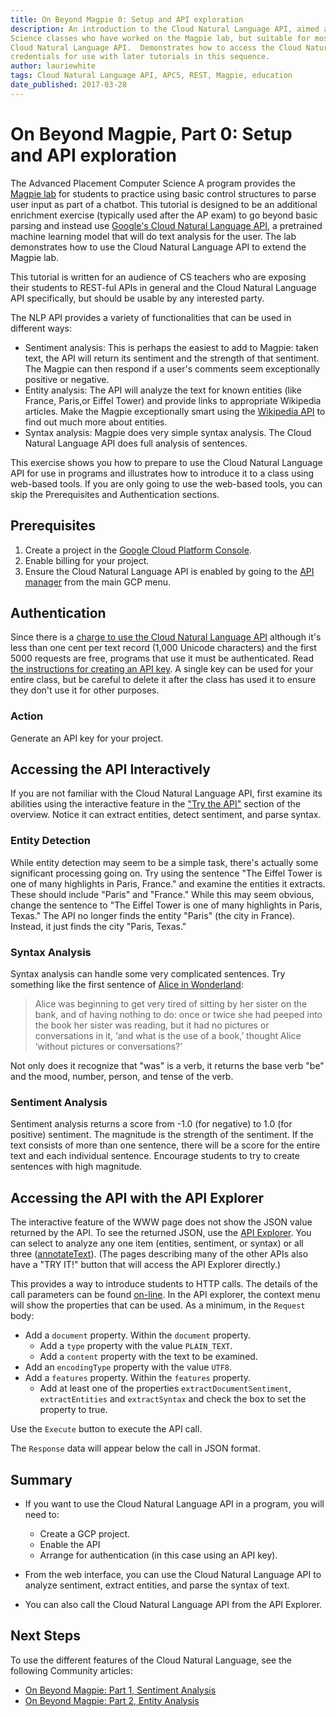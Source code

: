 ```yaml
---
title: On Beyond Magpie 0: Setup and API exploration
description: An introduction to the Cloud Natural Language API, aimed at Advanced Placement Computer
Science classes who have worked on the Magpie lab, but suitable for most people starting with the
Cloud Natural Language API.  Demonstrates how to access the Cloud Natural Language API interatively and create 
credentials for use with later tutorials in this sequence.
author: lauriewhite
tags: Cloud Natural Language API, APCS, REST, Magpie, education
date_published: 2017-03-28
---
```

# On Beyond Magpie, Part 0: Setup and API exploration

The Advanced Placement Computer Science A program provides 
the [Magpie lab](http://media.collegeboard.com/digitalServices/pdf/ap/ap-compscia-magpie-lab-student-guide.pdf) for students to practice using basic control structures to parse user input as part of a chatbot.  This tutorial is designed to be an additional enrichment exercise (typically used after the AP exam) to go beyond  basic parsing and instead use [Google's Cloud Natural Language API][nlp], a pretrained machine learning model that will do text analysis for the user.  The lab demonstrates how to use the Cloud Natural Language API to extend the Magpie lab.

This tutorial is written for an audience of CS teachers who are exposing their students to REST-ful APIs in general and the Cloud Natural Language API specifically, but should be usable by any interested party.

The NLP API provides a variety of functionalities that can be used in different ways:

* Sentiment analysis:  This is perhaps the easiest to add to Magpie: taken text, the API will return its sentiment and the strength of that sentiment.  The Magpie can then respond if a user's comments seem exceptionally positive or negative.
* Entity analysis: The API will analyze the text for known entities (like France, Paris,or Eiffel Tower) and provide links to appropriate Wikipedia articles.  Make the Magpie exceptionally smart using the [Wikipedia API](https://www.mediawiki.org/wiki/API:Main_page) to find out much more about entities.
* Syntax analysis: Magpie does very simple syntax analysis.  The Cloud Natural Language API does full analysis of sentences. 

This exercise shows you how to prepare to use the Cloud Natural Language API for use in programs and illustrates how to introduce it to a class using web-based tools.  If you are only going to use the web-based tools, you can skip the Prerequisites and Authentication sections.


## Prerequisites

1. Create a project in the [Google Cloud Platform Console][console].
1. Enable billing for your project.
1. Ensure the Cloud Natural Language API is enabled by going to the [API manager][manager] from
the main GCP menu.

## Authentication

Since there is a [charge to use the Cloud Natural Language API][pricing] although it's less
than one cent per text record (1,000 Unicode characters) and the first 5000 requests are free, programs that use
it must be authenticated. Read [the instructions for creating an API key][auth].  A single key can be used for your entire class, but be careful to delete it after the class has used it to ensure they don't use it for other purposes.


### Action

Generate an API key for your project.

## Accessing the API Interactively 

If you are not familiar with the Cloud Natural Language API, first examine its abilities using the interactive feature in the ["Try the API"][nlp] section of the overview.  Notice it can extract entities, detect sentiment, and parse syntax.

### Entity Detection

While entity detection may seem to be a simple task, there's actually some significant processing going on.  Try using the sentence "The Eiffel Tower is one of many highlights in Paris, France." and examine the entities it extracts.  These should include "Paris" and "France."  While this may seem obvious, change the sentence to "The Eiffel Tower is one of many highlights in Paris, Texas."  The API no longer finds the entity "Paris" (the city in France).  Instead, it just finds the city "Paris, Texas."

### Syntax Analysis
Syntax analysis can handle some very complicated sentences.  Try something like the first sentence of [Alice in Wonderland][alice]:
>Alice was beginning to get very tired of sitting by her sister on the bank, and of having nothing to do: once or twice she had peeped into the book her sister was reading, but it had no pictures or conversations in it, ‘and what is the use of a book,’ thought Alice ‘without pictures or conversations?’

Not only does it recognize that "was" is a verb, it returns the base verb "be" and the mood, number, person, and tense of the verb.

### Sentiment Analysis
Sentiment analysis returns a score from -1.0 (for negative) to 1.0 (for positive) sentiment.  The magnitude is the strength of the sentiment.  If the text consists of more than one sentence, there will be a score for the entire text and each individual sentence.  Encourage students to try to create sentences with high magnitude. 

## Accessing the API with the API Explorer

The interactive feature of the WWW page does not show the JSON value returned by the API.  To see the returned JSON, use the [API Explorer][explorer].  You can select to analyze any one item (entities, sentiment, or syntax) or all three ([annotateText][annotate]).  (The pages describing many of the other APIs also have a "TRY IT!" button that will access the API Explorer directly.)

This provides a way to introduce students to HTTP calls.  The details of the call parameters can be found [on-line][annotateapi].  In the API explorer, the context menu will show the properties that can be used.  As a minimum, in the `Request` body:

* Add a `document` property.  Within the `document` property. 
  * Add a `type` property with the value  `PLAIN_TEXT`.
  * Add a `content` property with the text to be examined.
* Add an `encodingType` property with the value `UTF8`.
* Add a `features` property.  Within the `features` property.
  * Add at least one of the properties `extractDocumentSentiment`, `extractEntities` and `extractSyntax` and check the box to set the property to true.

Use the `Execute` button to execute the API call.

The `Response` data will appear below the call in JSON format.

## Summary

* If you want to use the Cloud Natural Language API in a program, you will need to:

  * Create a GCP project.
  * Enable the API
  * Arrange for authentication (in this case using an API key).

* From the web interface, you can use the Cloud Natural Language API to analyze sentiment, extract entities, and parse the syntax of text.
* You can also call the Cloud Natural Language API from the API Explorer.

## Next Steps 
To use the different features of the Cloud Natural Language, see the following Community articles:
* [On Beyond Magpie: Part 1, Sentiment Analysis][magpie1]
* [On Beyond Magpie: Part 2, Entity Analysis][magpie2]





[alice]:https://www.gutenberg.org/files/11/11-h/11-h.htm
[annotate]:https://apis-explorer.appspot.com/apis-explorer/#search/natural/language/v1/language.documents.annotateText
[annotateapi]:https://cloud.google.com/natural-language/docs/reference/rest/v1beta1/documents/annotateText
[auth]:https://cloud.google.com/natural-language/docs/common/auth
[console]:https://console.cloud.google.com/
[explorer]:https://apis-explorer.appspot.com/apis-explorer/#search/natural/language/v1/
[magpie1]:https://cloud.google.com/community/tutorials/on-beyond-magpie1
[magpie2]:https://cloud.google.com/community/tutorials/on-beyond-magpie2
[manager]:https://console.cloud.google.com/apis/
[nlp]:https://cloud.google.com/natural-language/
[pricing]: https://cloud.google.com/natural-language/pricing


